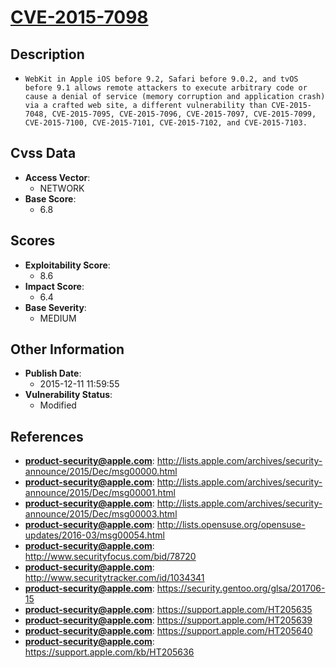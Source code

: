 
# [CVE-2015-7098](http://lists.apple.com/archives/security-announce/2015/Dec/msg00000.html)

## Description

- `WebKit in Apple iOS before 9.2, Safari before 9.0.2, and tvOS before 9.1 allows remote attackers to execute arbitrary code or cause a denial of service (memory corruption and application crash) via a crafted web site, a different vulnerability than CVE-2015-7048, CVE-2015-7095, CVE-2015-7096, CVE-2015-7097, CVE-2015-7099, CVE-2015-7100, CVE-2015-7101, CVE-2015-7102, and CVE-2015-7103.`

## Cvss Data

- **Access Vector**:
  - NETWORK
- **Base Score**:
  - 6.8

## Scores

- **Exploitability Score**:
  - 8.6
- **Impact Score**:
  - 6.4
- **Base Severity**:
  - MEDIUM

## Other Information

- **Publish Date**:
  - 2015-12-11 11:59:55
- **Vulnerability Status**:
  - Modified

## References

- **product-security@apple.com**: http://lists.apple.com/archives/security-announce/2015/Dec/msg00000.html
- **product-security@apple.com**: http://lists.apple.com/archives/security-announce/2015/Dec/msg00001.html
- **product-security@apple.com**: http://lists.apple.com/archives/security-announce/2015/Dec/msg00003.html
- **product-security@apple.com**: http://lists.opensuse.org/opensuse-updates/2016-03/msg00054.html
- **product-security@apple.com**: http://www.securityfocus.com/bid/78720
- **product-security@apple.com**: http://www.securitytracker.com/id/1034341
- **product-security@apple.com**: https://security.gentoo.org/glsa/201706-15
- **product-security@apple.com**: https://support.apple.com/HT205635
- **product-security@apple.com**: https://support.apple.com/HT205639
- **product-security@apple.com**: https://support.apple.com/HT205640
- **product-security@apple.com**: https://support.apple.com/kb/HT205636
